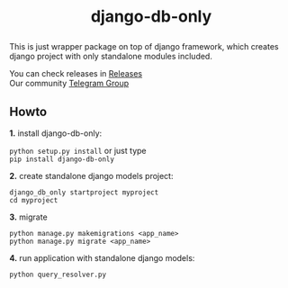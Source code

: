 # <p align="center">django-db-only

This is just wrapper package on top of django framework, which creates django project with only standalone modules included.
  
You can check releases in [Releases](https://github.com/abrorbekuz/django_db_only/releases)<br>
Our community [Telegram Group](https://t.me/django_db_only)

## Howto
**1.** install django-db-only: 

`python setup.py install` or just type<br> `pip install django-db-only`

**2.** create standalone django models project:

```
django_db_only startproject myproject
cd myproject
```

**3.** migrate

```
python manage.py makemigrations <app_name>
python manage.py migrate <app_name>
```

**4.** run application with standalone django models:

```
python query_resolver.py
```


